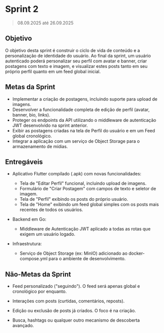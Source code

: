 # Sprint 2
> 08.09.2025 até 26.09.2025

## Objetivo

<p>O objetivo desta sprint é construir o ciclo de vida de conteúdo e a personalização de identidade do usuário. Ao final da sprint, um usuário autenticado poderá personalizar seu perfil com avatar e banner, criar postagens com texto e imagem, e visualizar estes posts tanto em seu próprio perfil quanto em um feed global inicial.</p>

## Metas da Sprint
- Implementar a criação de postagens, incluindo suporte para upload de imagens.
- Desenvolver a funcionalidade completa de edição de perfil (avatar, banner, bio, links).
- Proteger os endpoints da API utilizando o middleware de autenticação JWT desenvolvido na sprint anterior.
- Exibir as postagens criadas na tela de Perfil do usuário e em um Feed global cronológico.
- Integrar a aplicação com um serviço de Object Storage para o armazenamento de mídias.

## Entregáveis
- Aplicativo Flutter compilado (.apk) com novas funcionalidades:
    - Tela de "Editar Perfil" funcional, incluindo upload de imagens.
    - Formulário de "Criar Postagem" com campos de texto e seletor de imagem.
    - Tela de "Perfil" exibindo os posts do próprio usuário.
    - Tela de "Home" exibindo um feed global simples com os posts mais recentes de todos os usuários.

- Backend em Go:
    - Middleware de Autenticação JWT aplicado a todas as rotas que exigem um usuário logado.

- Infraestrutura:
    - Serviço de Object Storage (ex: MinIO) adicionado ao docker-compose.yml para o ambiente de desenvolvimento.

## Não-Metas da Sprint
- Feed personalizado ("seguindo"). O feed será apenas global e cronológico por enquanto.

- Interações com posts (curtidas, comentários, reposts).

- Edição ou exclusão de posts já criados. O foco é na criação.

- Busca, hashtags ou qualquer outro mecanismo de descoberta avançado.
